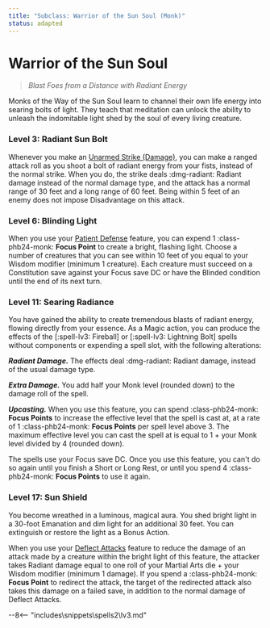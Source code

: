 ```yaml
---
title: "Subclass: Warrior of the Sun Soul (Monk)"
status: adapted
---
```


<p style="display:none">
Blast Foes from a Distance with Radiant Energy
</p>

# Warrior of the Sun Soul

> *Blast Foes from a Distance with Radiant Energy*

Monks of the Way of the Sun Soul learn to channel their own life energy into searing bolts of light. They teach that meditation can unlock the ability to unleash the indomitable light shed by the soul of every living creature.

### Level 3: Radiant Sun Bolt

Whenever you make an [Unarmed Strike (Damage)](../../gameplay/phb/action.md#damage), you can make a ranged attack roll as you shoot a bolt of radiant energy from your fists, instead of the normal strike. When you do, the strike deals :dmg-radiant: Radiant damage instead of the normal damage type, and the attack has a normal range of 30 feet and a long range of 60 feet. Being within 5 feet of an enemy does not impose Disadvantage on this attack.

### Level 6: Blinding Light

When you use your [Patient Defense](index.md#patient-defense) feature, you can expend 1 :class-phb24-monk: **Focus Point** to create a bright, flashing light. Choose a number of creatures that you can see within 10 feet of you equal to your Wisdom modifier (minimum 1 creature). Each creature must succeed on a Constitution save against your Focus save DC or have the Blinded condition until the end of its next turn.

### Level 11: Searing Radiance

You have gained the ability to create tremendous blasts of radiant energy, flowing directly from your essence. As a Magic action, you can produce the effects of the [:spell-lv3: Fireball] or [:spell-lv3: Lightning Bolt] spells without components or expending a spell slot, with the following alterations:

***Radiant Damage.*** The effects deal :dmg-radiant: Radiant damage, instead of the usual damage type.

***Extra Damage.*** You add half your Monk level (rounded down) to the damage roll of the spell.

***Upcasting.*** When you use this feature, you can spend :class-phb24-monk: **Focus Points** to increase the effective level that the spell is cast at, at a rate of 1 :class-phb24-monk: **Focus Points** per spell level above 3. The maximum effective level you can cast the spell at is equal to 1 + your Monk level divided by 4 (rounded down).

The spells use your Focus save DC. Once you use this feature, you can't do so again until you finish a Short or Long Rest, or until you spend 4 :class-phb24-monk: **Focus Points** to use it again.

### Level 17: Sun Shield

You become wreathed in a luminous, magical aura. You shed bright light in a 30-foot Emanation and dim light for an additional 30 feet. You can extinguish or restore the light as a Bonus Action.

When you use your [Deflect Attacks](index.md#level-3-deflect-attacks) feature to reduce the damage of an attack made by a creature within the bright light of this feature, the attacker takes Radiant damage equal to one roll of your Martial Arts die + your Wisdom modifier (minimum 1 damage). If you spend a :class-phb24-monk: **Focus Point** to redirect the attack, the target of the redirected attack also takes this damage on a failed save, in addition to the normal damage of Deflect Attacks.



--8<-- "includes\snippets\spells2\lv3.md"